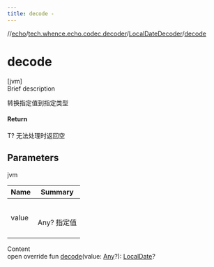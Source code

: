 ```yaml
---
title: decode -
---
```

//[echo](../../index.md)/[tech.whence.echo.codec.decoder](../index.md)/[LocalDateDecoder](index.md)/[decode](decode.md)



# decode  
[jvm]  
Brief description  


转换指定值到指定类型



#### Return  


T? 无法处理时返回空



## Parameters  
  
jvm  
  
|  Name|  Summary| 
|---|---|
| value| <br><br>Any? 指定值<br><br>
  
  
Content  
open override fun [decode](decode.md)(value: [Any](https://kotlinlang.org/api/latest/jvm/stdlib/kotlin/-any/index.html)?): [LocalDate](https://docs.oracle.com/javase/8/docs/api/java/time/LocalDate.html)?  



